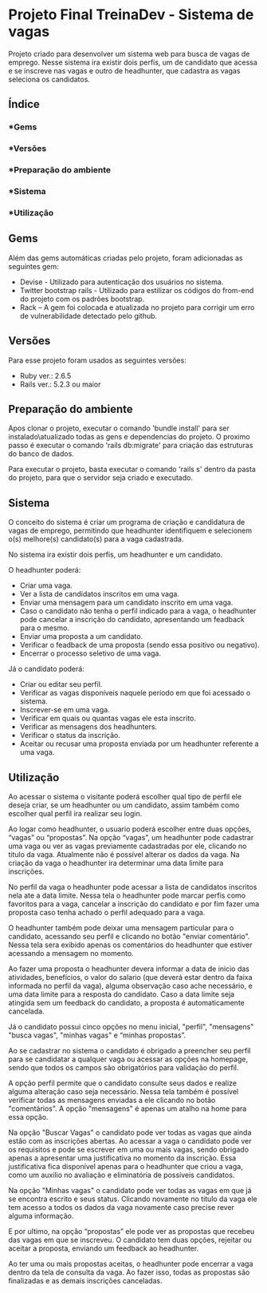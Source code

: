 # Projeto Final TreinaDev - Sistema de vagas

Projeto criado para desenvolver um sistema web para busca de vagas de emprego. Nesse sistema ira existir dois perfis, um de candidato que acessa e se inscreve nas vagas e outro de headhunter, que cadastra as vagas seleciona os candidatos. 

## Índice 
### *Gems
### *Versões 
### *Preparação do ambiente 
### *Sistema
### *Utilização

## Gems
Além das gems automáticas criadas pelo projeto, foram adicionadas as seguintes gem:
* Devise - Utilizado para autenticação dos usuários no sistema. 
* Twitter bootstrap rails - Utilizado para estilizar os códigos do from-end do projeto com os padrões bootstrap.
* Rack – A gem foi colocada e atualizada no projeto para corrigir um erro de vulnerabilidade detectado pelo github.

## Versões
Para esse projeto foram usados as seguintes versões: 
* Ruby  ver.: 2.6.5
* Rails ver.: 5.2.3 ou maior

## Preparação do ambiente 
Apos clonar o projeto, executar o comando 'bundle install' para ser instalado\atualizado todas as gens e dependencias do projeto. O proximo passo é executar o comando 'rails db:migrate' para criação das estruturas do banco de dados. 

Para executar o projeto, basta executar o comando 'rails s' dentro da pasta do projeto, para que o servidor seja criado e executado. 

## Sistema
O conceito do sistema é criar um programa de criação e candidatura de vagas de emprego, permitindo que headhunter identifiquem e selecionem o(s) melhore(s) candidato(s) para a vaga cadastrada. 

No sistema ira existir dois perfis, um headhunter e um candidato. 

O headhunter poderá:
* Criar uma vaga.
* Ver a lista de candidatos inscritos em uma vaga.
* Enviar uma mensagem para um candidato inscrito em uma vaga.
* Caso o candidato não tenha o perfil indicado para a vaga, o headhunter pode cancelar a inscrição do candidato, apresentando um feadback para o mesmo.
* Enviar uma proposta a um candidato.
* Verificar o feadback de uma proposta (sendo essa positivo ou negativo).
* Encerrar o processo seletivo de uma vaga.

Já o candidato poderá:
* Criar ou editar seu perfil.
* Verificar as vagas disponíveis naquele período em que foi acessado o sistema.
* Inscrever-se em uma vaga.
* Verificar em quais ou quantas vagas ele esta inscrito.
* Verificar as mensagens dos headhunters.
* Verificar o status da inscrição.
* Aceitar ou recusar uma proposta enviada por um headhunter referente a uma vaga. 

## Utilização
Ao acessar o sistema o visitante poderá escolher qual tipo de perfil ele deseja criar, se um headhunter ou um candidato, assim também como escolher qual perfil ira realizar seu login. 

Ao logar como headhunter, o usuario poderá escolher entre duas opções, “vagas” ou “propostas”. Na opção “vagas”, um headhunter pode cadastrar uma vaga ou ver as vagas previamente cadastradas por ele, clicando no titulo da vaga. Atualmente não é possível alterar os dados da vaga. Na criação da vaga o headhunter ira determinar uma data limite para inscrições. 

No perfil da vaga o headhunter pode acessar a lista de candidatos inscritos nela ate a data limite. Nessa tela o headhunter pode marcar perfis como favoritos para a vaga, cancelar a inscrição do candidato e por fim fazer uma proposta caso tenha achado o perfil adequado para a vaga. 

O headhunter também pode deixar uma mensagem particular para o candidato, acessando seu perfil e clicando no botão "enviar comentário". Nessa tela sera exibido apenas os comentários do headhunter que estiver acessando a mensagem no momento. 

Ao fazer uma proposta o headhunter devera informar a data de inicio das atividades, benefícios, o valor do salario (que deverá estar dentro da faixa informada no perfil da vaga), alguma observação caso ache necessário, e uma data limite para a resposta do candidato. Caso a data limite seja atingida sem um feedback do candidato, a proposta é automaticamente cancelada. 

Já o candidato possui cinco opções no menu inicial, "perfil", "mensagens" "busca vagas", "minhas vagas" e “minhas propostas”.

Ao se cadastrar no sistema o candidato é obrigado a preencher seu perfil para se candidatar a qualquer vaga ou acessar as opções na homepage, sendo que todos os campos são obrigatórios para validação do perfil. 

A opção perfil permite que o candidato consulte seus dados e realize alguma alteração caso seja necessário. Nessa tela também é possível verificar todas as mensagens enviadas a ele clicando no botão "comentários". A opção "mensagens" é apenas um atalho na home para essa opção. 

Na opção "Buscar Vagas" o candidato pode ver todas as vagas que ainda estão com as inscrições abertas. Ao acessar a vaga o candidato pode ver os requisitos e pode se escrever em uma ou mais vagas, sendo obrigado apenas a apresentar uma justificativa no momento da inscrição. Essa justificativa fica disponível apenas para o headhunter que criou a vaga, como um auxilio no avaliação e eliminatória de possíveis candidatos. 

Na opção "Minhas vagas" o candidato pode ver todas as vagas em que já se encontra escrito e seus status. Clicando novamente no titulo da vaga ele tem acesso a todos os dados da vaga novamente caso precise rever alguma informação.

E por ultimo, na opção “propostas” ele pode ver as propostas que recebeu das vagas em que se inscreveu. O candidato tem duas opções, rejeitar ou aceitar a proposta, enviando um feedback ao headhunter. 

Ao ter uma ou mais propostas aceitas, o headhunter pode encerrar a vaga dentro da tela de consulta da vaga. Ao fazer isso, todas as propostas são finalizadas e as demais inscrições canceladas.

